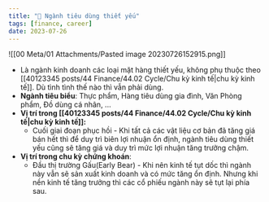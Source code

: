 ```yaml
---
title: "🌱 Ngành tiêu dùng thiết yếu"
tags: [finance, career]
date: 2023-07-26
---
```


![[00 Meta/01 Attachments/Pasted image 20230726152915.png]]

- Là ngành kinh doanh các loại mặt hàng thiết yếu, không phụ thuộc theo [[40123345 posts/44 Finance/44.02 Cycle/Chu kỳ kinh tế|chu kỳ kinh tế]]. Dù tình tình thế nào thì vẫn phải dùng.
- **Ngành tiêu biểu**: Thực phẩm, Hàng tiêu dùng gia đình, Văn Phòng phẩm, Đồ dùng cá nhân, ...
- **Vị trí trong [[40123345 posts/44 Finance/44.02 Cycle/Chu kỳ kinh tế|chu kỳ kinh tế]]:**
	- Cuối giai đoạn phục hồi - Khi tất cả các vật liệu cơ bản đã tăng giá bán hết thì để duy trì biên lợi nhuận ổn định, ngành tiêu dùng thiết yếu cũng sẽ tăng giá và duy trì mức lợi nhuận tăng trưởng chậm.
- **Vị trí trong chu kỳ chứng khoán**:
	- Đầu thị trường Gấu(Early Bear) - Khi nên kinh tế tụt dốc thì ngành này vẫn sẽ sản xuất kinh doanh và có mức tăng ổn định. Nhưng khi nền kinh tế tăng trưởng thì các cổ phiếu ngành này sẽ tụt lại phía sau.
